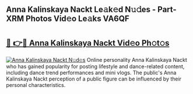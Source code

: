 ## Anna Kalinskaya Nackt Le𝚊k𝚎d N𝚞𝚍es - Part-XRM Photos Vid𝚎o Le𝚊ks VA6QF

# <h2><a href="http://fbaxs2u.evod.top/?m=Anna+Kalinskaya+Nackt">🔗 👉🔴 Anna Kalinskaya Nackt Vid𝚎o Ph𝚘t𝚘s</a></h2>

[![Anna Kalinskaya Nackt N𝚞d𝚎s](https://i.imgur.com/8V9OHl7.gif)](http://fbaxs2u.evod.top/?m=Anna+Kalinskaya+Nackt)
Online personality Anna Kalinskaya Nackt who has gained popularity for posting lifestyle and dance-related content, including dance trend performances and mini vlogs. The public's Anna Kalinskaya Nackt perception of a public figure can be influenced by their personal characteristics. 
